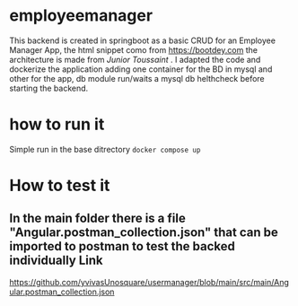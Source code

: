 # employeemanager
This backend is created in springboot as a basic CRUD for an Employee Manager App, the html snippet como from https://bootdey.com the architecture is made from *Junior Toussaint* .
I adapted the code and dockerize the application adding one container for the BD in mysql and other for the app, db module run/waits a mysql db helthcheck before starting the backend.
# how to run it
Simple run in the base ditrectory
```docker compose up```
# How to test it
In the main folder there is a file  "Angular.postman_collection.json" that can be imported to postman to test the backed individually
Link
---
https://github.com/yvivasUnosquare/usermanager/blob/main/src/main/Angular.postman_collection.json
